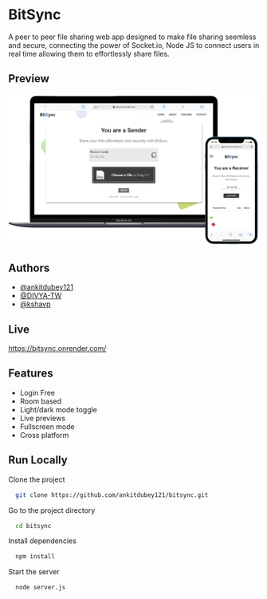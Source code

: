 # BitSync

A peer to peer file sharing web app designed to make file sharing seemless and secure, connecting the power of Socket.io, Node JS to connect users in real time allowing them to effortlessly share files.


## Preview

![App Screenshot](https://github.com/ankitdubey121/bitsync/blob/main/public/img/DEVICE_PICS.png?raw=true)


## Authors

- [@ankitdubey121](https://www.github.com/ankitdubey121)
- [@DIVYA-TW](https://www.github.com/DIVYA-TW)
- [@kshavp](https://www.github.com/kshavp)


## Live

https://bitsync.onrender.com/


## Features
- Login Free
- Room based
- Light/dark mode toggle
- Live previews
- Fullscreen mode
- Cross platform


## Run Locally

Clone the project

```bash
  git clone https://github.com/ankitdubey121/bitsync.git
```

Go to the project directory

```bash
  cd bitsync
```

Install dependencies

```bash
  npm install
```

Start the server

```bash
  node server.js
```

